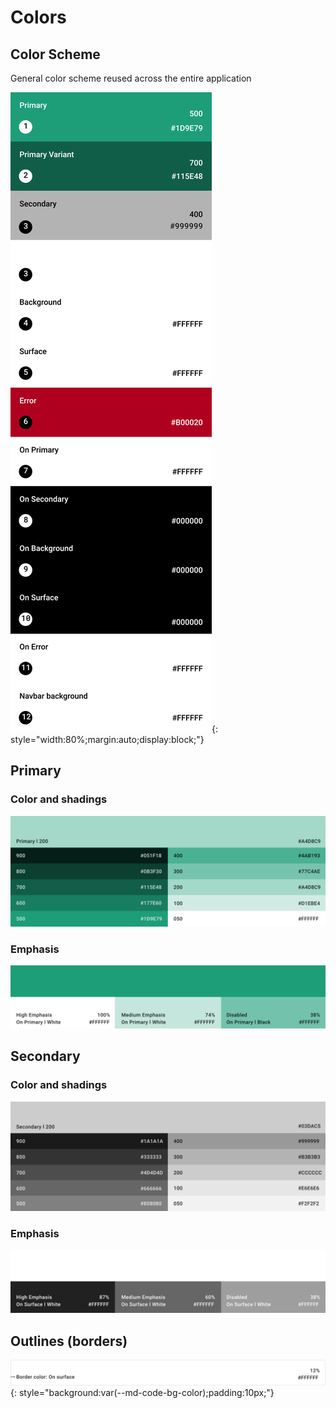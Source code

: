 # Colors

## Color Scheme

General color scheme reused across the entire application

![Color Scheme](../assets/images/palette/01%20Color%20Scheme.svg){: style="width:80%;margin:auto;display:block;"}

## Primary

### Color and shadings

![Color and shadings](../assets/images/palette/Primary.svg)

### Emphasis

![Emphasis](../assets/images/palette/On%20Primary.svg)

## Secondary

### Color and shadings

![Color and shadings](../assets/images/palette/Secondary.svg)

### Emphasis

![Emphasis](../assets/images/palette/On%20Surface.svg)


## Outlines (borders)

![Outlines (borders)](../assets/images/palette/Outline.svg){: style="background:var(--md-code-bg-color);padding:10px;"}
